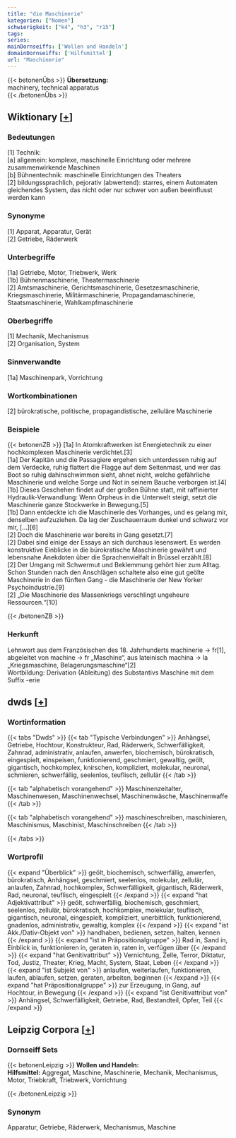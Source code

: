 ```yaml
---
title: "die Maschinerie"
kategorien: ["Nomen"]
schwierigkeit: ["k4", "h3", "r15"]
tags:
series:
mainDornseiffs: ['Wollen und Handeln']
domainDornseiffs: ['Hilfsmittel']
url: "Maschinerie"
---
```


{{< betonenÜbs >}}
**Übersetzung:**  
machinery, technical apparatus  
{{< /betonenÜbs >}}

## Wiktionary [[+](https://de.wiktionary.org/wiki/Maschinerie)]

### Bedeutungen
[1] Technik:  
[a] allgemein: komplexe, maschinelle Einrichtung oder mehrere zusammenwirkende Maschinen  
[b] Bühnentechnik: maschinelle Einrichtungen des Theaters  
[2] bildungssprachlich, pejorativ (abwertend): starres, einem Automaten gleichendes System, das nicht oder nur schwer von außen beeinflusst werden kann  

### Synonyme
[1] Apparat, Apparatur, Gerät  
[2] Getriebe, Räderwerk  

### Unterbegriffe
[1a] Getriebe, Motor, Triebwerk, Werk  
[1b] Bühnenmaschinerie, Theatermaschinerie  
[2] Amtsmaschinerie, Gerichtsmaschinerie, Gesetzesmaschinerie, Kriegsmaschinerie, Militärmaschinerie, Propagandamaschinerie, Staatsmaschinerie, Wahlkampfmaschinerie  

### Oberbegriffe
[1] Mechanik, Mechanismus  
[2] Organisation, System  

### Sinnverwandte
[1a] Maschinenpark, Vorrichtung  

### Wortkombinationen
[2] bürokratische, politische, propagandistische, zelluläre Maschinerie  

### Beispiele
{{< betonenZB >}}
[1a] In Atomkraftwerken ist Energietechnik zu einer hochkomplexen Maschinerie verdichtet.[3]  
[1a] Der Kapitän und die Passagiere ergehen sich unterdessen ruhig auf dem Verdecke, ruhig flattert die Flagge auf dem Seitenmast, und wer das Boot so ruhig dahinschwimmen sieht, ahnet nicht, welche gefährliche Maschinerie und welche Sorge und Not in seinem Bauche verborgen ist.[4]  
[1b] Dieses Geschehen findet auf der großen Bühne statt, mit raffinierter Hydraulik-Verwandlung: Wenn Orpheus in die Unterwelt steigt, setzt die Maschinerie ganze Stockwerke in Bewegung.[5]  
[1b] Dann entdeckte ich die Maschinerie des Vorhanges, und es gelang mir, denselben aufzuziehen. Da lag der Zuschauerraum dunkel und schwarz vor mir, […][6]  
[2] Doch die Maschinerie war bereits in Gang gesetzt.[7]  
[2] Dabei sind einige der Essays an sich durchaus lesenswert. Es werden konstruktive Einblicke in die bürokratische Maschinerie gewährt und lebensnahe Anekdoten über die Sprachenvielfalt in Brüssel erzählt.[8]  
[2] Der Umgang mit Schwermut und Beklemmung gehört hier zum Alltag. Schon Stunden nach den Anschlägen schaltete also eine gut geölte Maschinerie in den fünften Gang - die Maschinerie der New Yorker Psychoindustrie.[9]  
[2] „Die Maschinerie des Massenkriegs verschlingt ungeheure Ressourcen.“[10]  

{{< /betonenZB >}}
### Herkunft
Lehnwort aus dem Französischen des 18. Jahrhunderts machinerie → fr[1], abgeleitet von machine → fr „Maschine“, aus lateinisch machina → la „Kriegsmaschine, Belagerungsmaschine“[2]  
Wortbildung: Derivation (Ableitung) des Substantivs Maschine mit dem Suffix -erie  



## dwds [[+](https://www.dwds.de/wb/Maschinerie)]

### Wortinformation
{{< tabs "Dwds" >}}
{{< tab "Typische Verbindungen" >}}
Anhängsel, Getriebe, Hochtour, Konstrukteur, Rad, Räderwerk, Schwerfälligkeit, Zahnrad, administrativ, anlaufen, anwerfen, biochemisch, bürokratisch, eingespielt, einspeisen, funktionierend, geschmiert, gewaltig, geölt, gigantisch, hochkomplex, knirschen, kompliziert, molekular, neuronal, schmieren, schwerfällig, seelenlos, teuflisch, zellulär
{{< /tab >}}

{{< tab "alphabetisch vorangehend" >}}
Maschinenzeitalter, Maschinenwesen, Maschinenwechsel, Maschinenwäsche, Maschinenwaffe
{{< /tab >}}

{{< tab "alphabetisch vorangehend" >}}
maschineschreiben, maschinieren, Maschinismus, Maschinist, Maschinschreiben
{{< /tab >}}

{{< /tabs >}}

### Wortprofil
{{< expand "Überblick" >}} geölt, biochemisch, schwerfällig, anwerfen, bürokratisch, Anhängsel, geschmiert, seelenlos, molekular, zellulär, anlaufen, Zahnrad, hochkomplex, Schwerfälligkeit, gigantisch, Räderwerk, Rad, neuronal, teuflisch, eingespielt {{< /expand >}}
{{< expand "hat Adjektivattribut" >}} geölt, schwerfällig, biochemisch, geschmiert, seelenlos, zellulär, bürokratisch, hochkomplex, molekular, teuflisch, gigantisch, neuronal, eingespielt, kompliziert, unerbittlich, funktionierend, gnadenlos, administrativ, gewaltig, komplex {{< /expand >}}
{{< expand "ist Akk./Dativ-Objekt von" >}} handhaben, bedienen, setzen, halten, kennen {{< /expand >}}
{{< expand "ist in Präpositionalgruppe" >}} Rad in, Sand in, Einblick in, funktionieren in, geraten in, raten in, verfügen über {{< /expand >}}
{{< expand "hat Genitivattribut" >}} Vernichtung, Zelle, Terror, Diktatur, Tod, Justiz, Theater, Krieg, Macht, System, Staat, Leben {{< /expand >}}
{{< expand "ist Subjekt von" >}} anlaufen, weiterlaufen, funktionieren, laufen, ablaufen, setzen, geraten, arbeiten, beginnen {{< /expand >}}
{{< expand "hat Präpositionalgruppe" >}} zur Erzeugung, in Gang, auf Hochtour, in Bewegung {{< /expand >}}
{{< expand "ist Genitivattribut von" >}} Anhängsel, Schwerfälligkeit, Getriebe, Rad, Bestandteil, Opfer, Teil {{< /expand >}}

## Leipzig Corpora [[+](https://corpora.uni-leipzig.de/en/res?word=Maschinerie&corpusId=deu_newscrawl-public_2018)]

### Dornseiff Sets
{{< betonenLeipzig >}}
**Wollen und Handeln:**  
**Hilfsmittel:** Aggregat, Maschine, Maschinerie, Mechanik, Mechanismus, Motor, Triebkraft, Triebwerk, Vorrichtung  

{{< /betonenLeipzig >}}

### Synonym
Apparatur, Getriebe, Räderwerk, Mechanismus, Maschine


